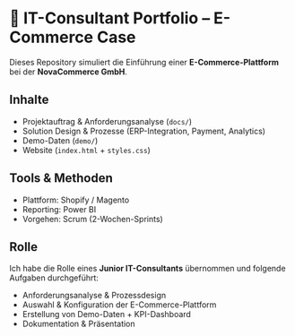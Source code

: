 # 💼 IT-Consultant Portfolio – E-Commerce Case

Dieses Repository simuliert die Einführung einer **E-Commerce-Plattform** bei der **NovaCommerce GmbH**.

## Inhalte
- Projektauftrag & Anforderungsanalyse (`docs/`)
- Solution Design & Prozesse (ERP-Integration, Payment, Analytics)
- Demo-Daten (`demo/`)
- Website (`index.html` + `styles.css`)

## Tools & Methoden
- Plattform: Shopify / Magento
- Reporting: Power BI
- Vorgehen: Scrum (2-Wochen-Sprints)

## Rolle
Ich habe die Rolle eines **Junior IT-Consultants** übernommen und folgende Aufgaben durchgeführt:
- Anforderungsanalyse & Prozessdesign
- Auswahl & Konfiguration der E-Commerce-Plattform
- Erstellung von Demo-Daten + KPI-Dashboard
- Dokumentation & Präsentation
